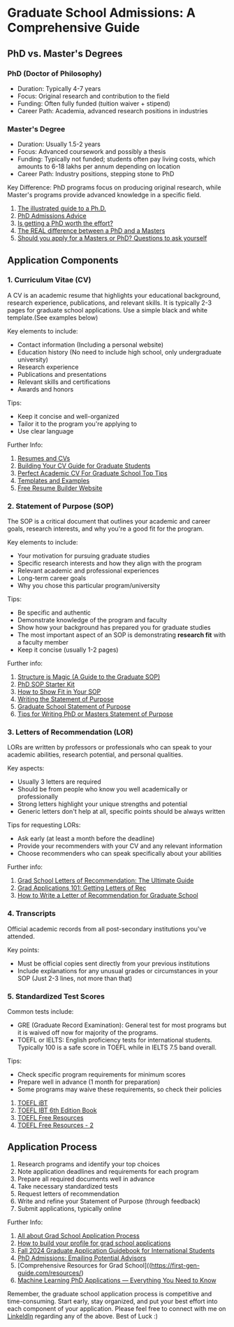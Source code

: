 

# Graduate School Admissions: A Comprehensive Guide

## PhD vs. Master's Degrees

### PhD (Doctor of Philosophy)
- Duration: Typically 4-7 years
- Focus: Original research and contribution to the field
- Funding: Often fully funded (tuition waiver + stipend)
- Career Path: Academia, advanced research positions in industries

### Master's Degree
- Duration: Usually 1.5-2 years
- Focus: Advanced coursework and possibly a thesis
- Funding: Typically not funded; students often pay living costs, which amounts to 6-18 lakhs per annum depending on location
- Career Path: Industry positions, stepping stone to PhD

Key Difference: PhD programs focus on producing original research, while Master's programs provide advanced knowledge in a specific field.

 1. [ The illustrated guide to a Ph.D.](https://matt.might.net/articles/phd-school-in-pictures/)
 2. [PhD Admissions Advice](https://cfiesler.medium.com/phd-admissions-advice-b7a44f97417a)
 3. [Is getting a PhD worth the effort?](https://www.youtube.com/watch?v=bC-oOxCJZXY)
 4. [The REAL difference between a PhD and a Masters](https://www.youtube.com/watch?v=yEbdSFFyO4w&ab_channel=AndyStapleton)
 5. [Should you apply for a Masters or PhD? Questions to ask yourself](https://www.youtube.com/watch?v=AaZ5cLr_6M4&ab_channel=BonChonJonJon)

## Application Components

### 1. Curriculum Vitae (CV)

A CV is an academic resume that highlights your educational background, research experience, publications, and relevant skills. It is typically 2-3 pages for graduate school applications. Use a simple black and white template.(See examples below)

Key elements to include:
- Contact information (Including a personal website)
- Education history (No need to include high school, only undergraduate university)
- Research experience
- Publications and presentations
- Relevant skills and certifications
- Awards and honors

Tips:
- Keep it concise and well-organized
- Tailor it to the program you're applying to
- Use clear language

Further Info:

 1. [Resumes and CVs](https://gradschool.cornell.edu/career-and-professional-development/pathways-to-success/prepare-for-your-career/take-action/resumes-and-cvs/)
 2. [Building Your CV Guide for Graduate Students](https://careerdevelopment.princeton.edu/guides/resume-cv-cover-letter-diversity-statement/building-your-cv-guide-graduate-students)
 3. [Perfect Academic CV For Graduate School Top Tips](https://www.youtube.com/watch?v=DpivQkpziSY&ab_channel=DrAminaYonis)
 4. [Templates and Examples](https://gradcareers.nd.edu/application-process/templates-and-examples/)
 5. [Free Resume Builder Website](https://flowcv.com/)

### 2. Statement of Purpose (SOP)

The SOP is a critical document that outlines your academic and career goals, research interests, and why you're a good fit for the program.

Key elements to include:
- Your motivation for pursuing graduate studies
- Specific research interests and how they align with the program
- Relevant academic and professional experiences
- Long-term career goals
- Why you chose this particular program/university

Tips:
- Be specific and authentic
- Demonstrate knowledge of the program and faculty
- Show how your background has prepared you for graduate studies
- The most important aspect of an SOP is demonstrating **research fit** with a faculty member
- Keep it concise (usually 1-2 pages)

Further info:
 1. [Structure is Magic (A Guide to the Graduate SOP)](https://writeivy.com/structure-is-magic-a-guide-to-the-graduate-sop/)
 2. [PhD SOP Starter Kit](https://writeivy.mykajabi.com/phd-sop-starter-kit)
 3. [How to Show Fit in Your SOP](https://writeivy.com/how-to-show-fit-in-your-sop/)
 4.  [Writing the Statement of Purpose](https://grad.berkeley.edu/admissions/steps-to-apply/requirements/statement-purpose/)
 5. [Graduate School Statement of Purpose](https://mitcommlab.mit.edu/eecs/commkit/graduate-school-personal-statement/)
 6. [Tips for Writing PhD or Masters Statement of Purpose](https://www.youtube.com/watch?v=0zOAS8f4aK8)


### 3. Letters of Recommendation (LOR)

LORs are written by professors or professionals who can speak to your academic abilities, research potential, and personal qualities.

Key aspects:
- Usually 3 letters are required
- Should be from people who know you well academically or professionally
- Strong letters highlight your unique strengths and potential
- Generic letters don't help at all, specific points should be always written

Tips for requesting LORs:
- Ask early (at least a month before the deadline)
- Provide your recommenders with your CV and any relevant information
- Choose recommenders who can speak specifically about your abilities

Further info:
 1. [Grad School Letters of Recommendation: The Ultimate Guide](https://writeivy.com/grad-school-letters-of-recommendation-the-ultimate-guide/)
 2. [Grad Applications 101: Getting Letters of Rec](https://graduate.rice.edu/news/current-news/grad-applications-101-getting-letters-rec)
 3. [How to Write a Letter of Recommendation for Graduate School](https://online.usc.edu/news/how-to-write-a-letter-of-recommendation-for-graduate-school/)

### 4. Transcripts

Official academic records from all post-secondary institutions you've attended.

Key points:
- Must be official copies sent directly from your previous institutions
- Include explanations for any unusual grades or circumstances in your SOP (Just 2-3 lines, not more than that)


### 5. Standardized Test Scores

Common tests include:
- GRE (Graduate Record Examination): General test for most programs but it is waived off now for majority of the programs.
- TOEFL or IELTS: English proficiency tests for international students. Typically 100 is a safe score in TOEFL while in IELTS 7.5 band overall. 

Tips:
- Check specific program requirements for minimum scores
- Prepare well in advance (1 month for preparation)
- Some programs may waive these requirements, so check their policies

 1. [TOEFL iBT](https://www.ets.org/toefl/test-takers/ibt/about.html)
 2. [TOEFL IBT 6th Edition Book](https://drive.google.com/drive/folders/1-nvCk6_JhUDMhPs_RHSbh8OmegICZstH?usp=sharing)
 3. [TOEFL Free Resources](https://tstprep.com/free-resources/)
 4. [TOEFL Free Resources - 2](https://www.notefull.com/product/free-course-for-all-toefl-sections/)

## Application Process

 1. Research programs and identify your top choices
 2. Note application deadlines and requirements for each program
 3. Prepare all required documents well in advance
 4. Take necessary standardized tests
 5. Request letters of recommendation
 6. Write and refine your Statement of Purpose (through feedback)
 7. Submit applications, typically online
 
 Further Info:
1. [All about Grad School Application Process](https://www.youtube.com/watch?v=szA0SEXj1jE&ab_channel=videsh)
2. [How to build your profile for grad school applications](https://www.youtube.com/watch?v=D-gkVVcNPbw)
3. [Fall 2024 Graduate Application Guidebook for International Students](https://www.youtube.com/watch?v=9NRwtjJNKKE&pp=ygUjZ3JhZHVhdGUgc2Nob29sIGFwcGxpY2F0aW9uIHByb2Nlc3M%3D)
4. [PhD Admissions: Emailing Potential Advisors]((https://first-gen-guide.com/2020/07/24/phd-admissions-emailing-potential-advisors/))
5. [Comprehensive Resources for Grad School]((https://first-gen-guide.com/resources/)
6. [Machine Learning PhD Applications — Everything You Need to Know](https://timdettmers.com/2018/11/26/phd-applications/)
 

Remember, the graduate school application process is competitive and time-consuming. Start early, stay organized, and put your best effort into each component of your application. Please feel free to connect with me on [LinkeldIn](https://www.linkedin.com/in/mamoon-khursheed-50a911205/) regarding any of the above. Best of Luck :)
